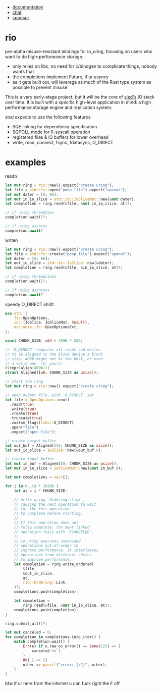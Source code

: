 * [documentation](https://docs.rs/rio)
* [chat](https://discord.gg/Z6VsXds)
* [sponsor](https://github.com/sponsors/spacejam)

# rio

pre-alpha misuse-resistant bindings for io_uring, focusing
on users who want to do high-performance storage.

* only relies on libc, no need for c/bindgen to complicate things, nobody wants that
* the completions implement Future, if ur asyncy
* as it gets built out, will leverage as much of the Rust type system as possible to prevent misuse

This is a very early-stage project, but it will
be the core of [sled's](http://sled.rs) IO stack
over time. It is built with a specific high-level
application in mind: a high performance storage
engine and replication system.

sled expects to use the following features:

* SQE linking for dependency specification
* SQPOLL mode for 0-syscall operation
* registered files & IO buffers for lower overhead
* write, read, connect, fsync, fdatasync, O_DIRECT

# examples

readn

```rust
let mut ring = rio::new().expect("create uring");
let file = std::fs::open("poop_file").expect("openat");
let mut dater = [0; 66];
let mut in_io_slice = std::io::IoSliceMut::new(&mut dater);
let completion = ring.read(&file, &mut in_io_slice, at)?;

// if using threaddies
completion.wait()?;

// if using asyncus
completion.await?
```

writen

```rust
let mut ring = rio::new().expect("create uring");
let file = std::fs::create("poop_file").expect("openat");
let dater = [6; 66];
let out_io_slice = std::io::IoSlice::new(&dater);
let completion = ring.read(&file, &in_io_slice, at)?;

// if using threadulous
completion.wait()?;

// if using asyncoos
completion.await?
```

speedy O_DIRECT shi0t

```rust
use std::{
    fs::OpenOptions,
    io::{IoSlice, IoSliceMut, Result},
    os::unix::fs::OpenOptionsExt,
};

const CHUNK_SIZE: u64 = 4096 * 256;

// `O_DIRECT` requires all reads and writes
// to be aligned to the block device's block
// size. 4096 might not be the best, or even
// a valid one, for yours!
#[repr(align(4096))]
struct Aligned([u8; CHUNK_SIZE as usize]);

// start the ring
let mut ring = rio::new().expect("create uring");

// open output file, with `O_DIRECT` set
let file = OpenOptions::new()
  .read(true)
  .write(true)
  .create(true)
  .truncate(true)
  .custom_flags(libc::O_DIRECT)
  .open("file")
  .expect("open file");

// create output buffer
let out_buf = Aligned([42; CHUNK_SIZE as usize]);
let out_io_slice = IoSlice::new(&out_buf.0);

// create input buffer
let mut in_buf = Aligned([0; CHUNK_SIZE as usize]);
let mut in_io_slice = IoSliceMut::new(&mut in_buf.0);

let mut completions = vec![];

for i in 0..(4 * 1024) {
    let at = i * CHUNK_SIZE;

    // Write using `Ordering::Link`,
    // causing the next operation to wait
    // for the this operation
    // to complete before starting.
    //
    // If this operation does not
    // fully complete, the next linked
    // operation fails with `ECANCELED`.
    //
    // io_uring executes unchained
    // operations out-of-order to
    // improve performance. It interleaves
    // operations from different chains
    // to improve performance.
    let completion = ring.write_ordered(
        &file,
        &out_io_slice,
        at,
        rio::Ordering::Link,
    )?;
    completions.push(completion);

    let completion =
        ring.read(&file, &mut in_io_slice, at)?;
    completions.push(completion);
}

ring.submit_all()?;

let mut canceled = 0;
for completion in completions.into_iter() {
    match completion.wait() {
        Err(e) if e.raw_os_error() == Some(125) => {
            canceled += 1
        }
        Ok(_) => {}
        other => panic!("error: {:?}", other),
    }
}
```

btw if ur here from the internet u can fuck right the F off
